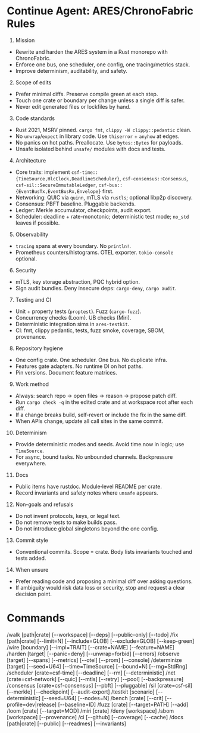 # Continue Agent: ARES/ChronoFabric Rules

1) Mission
- Rewrite and harden the ARES system in a Rust monorepo with ChronoFabric.
- Enforce one bus, one scheduler, one config, one tracing/metrics stack.
- Improve determinism, auditability, and safety.

2) Scope of edits
- Prefer minimal diffs. Preserve compile green at each step.
- Touch one crate or boundary per change unless a single diff is safer.
- Never edit generated files or lockfiles by hand.

3) Code standards
- Rust 2021, MSRV pinned. `cargo fmt`, `clippy -W clippy::pedantic` clean.
- No `unwrap`/`expect` in library code. Use `thiserror` + `anyhow` at edges.
- No panics on hot paths. Preallocate. Use `bytes::Bytes` for payloads.
- Unsafe isolated behind `unsafe/` modules with docs and tests.

4) Architecture
- Core traits: implement `csf-time::{TimeSource,HlcClock,DeadlineScheduler}`, `csf-consensus::Consensus`, `csf-sil::SecureImmutableLedger`, `csf-bus::{EventBusTx,EventBusRx,Envelope}` first.
- Networking: QUIC via `quinn`, mTLS via `rustls`; optional libp2p discovery.
- Consensus: PBFT baseline. Pluggable backends.
- Ledger: Merkle accumulator, checkpoints, audit export.
- Scheduler: deadline + rate-monotonic; deterministic test mode; `no_std` leaves if possible.

5) Observability
- `tracing` spans at every boundary. No `println!`.
- Prometheus counters/histograms. OTEL exporter. `tokio-console` optional.

6) Security
- mTLS, key storage abstraction, PQC hybrid option.
- Sign audit bundles. Deny insecure deps: `cargo-deny`, `cargo audit`.

7) Testing and CI
- Unit + property tests (`proptest`). Fuzz (`cargo-fuzz`).
- Concurrency checks (Loom). UB checks (Miri).
- Deterministic integration sims in `ares-testkit`.
- CI: fmt, clippy pedantic, tests, fuzz smoke, coverage, SBOM, provenance.

8) Repository hygiene
- One config crate. One scheduler. One bus. No duplicate infra.
- Features gate adapters. No runtime DI on hot paths.
- Pin versions. Document feature matrices.

9) Work method
- Always: search repo → open files → reason → propose patch diff.
- Run `cargo check -q` in the edited crate and at workspace root after each diff.
- If a change breaks build, self-revert or include the fix in the same diff.
- When APIs change, update all call sites in the same commit.

10) Determinism
- Provide deterministic modes and seeds. Avoid time.now in logic; use `TimeSource`.
- For async, bound tasks. No unbounded channels. Backpressure everywhere.

11) Docs
- Public items have rustdoc. Module‐level README per crate.
- Record invariants and safety notes where `unsafe` appears.

12) Non-goals and refusals
- Do not invent protocols, keys, or legal text.
- Do not remove tests to make builds pass.
- Do not introduce global singletons beyond the one config.

13) Commit style
- Conventional commits. Scope = crate. Body lists invariants touched and tests added.

14) When unsure
- Prefer reading code and proposing a minimal diff over asking questions.
- If ambiguity would risk data loss or security, stop and request a clear decision point.

# Commands

/walk [path|crate] [--workspace] [--deps] [--public-only] [--todo]
/fix [path|crate] [--limit=N] [--include=GLOB] [--exclude=GLOB] [--keep-green]
/wire [boundary] [--impl=TRAIT] [--crate=NAME] [--feature=NAME]
/harden [target] [--panic=deny] [--unwrap=forbid] [--errors]
/observe [target] [--spans] [--metrics] [--otel] [--prom] [--console]
/determinize [target] [--seed=U64] [--time=TimeSource] [--bound=N] [--rng=StdRng]
/scheduler [crate=csf-time] [--deadline] [--rm] [--deterministic]
/net [crate=csf-network] [--quic] [--mtls] [--retry] [--pool] [--backpressure]
/consensus [crate=csf-consensus] [--pbft] [--pluggable]
/sil [crate=csf-sil] [--merkle] [--checkpoint] [--audit-export]
/testkit [scenario] [--deterministic] [--seed=U64] [--nodes=N]
/bench [crate] [--crit] [--profile=dev|release] [--baseline=ID]
/fuzz [crate] [--target=PATH] [--add]
/loom [crate] [--target=MOD]
/miri [crate]
/deny [workspace]
/sbom [workspace] [--provenance]
/ci [--github] [--coverage] [--cache]
/docs [path|crate] [--public] [--readmes] [--invariants]
